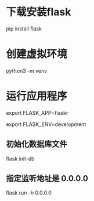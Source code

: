 # 下载安装flask
pip install flask

# 创建虚拟环境
python3 -m venv

# 运行应用程序
export FLASK_APP=flaskr

export FLASK_ENV=development

## 初始化数据库文件
flask init-db

## 指定监听地址是 0.0.0.0
flask run -h 0.0.0.0
